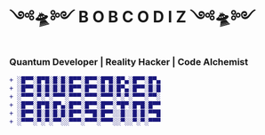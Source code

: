 # ༺🛸༻ B O B C O D I Z ༺🛸༻
### **Quantum Developer | Reality Hacker | Code Alchemist**

```diff
+ ░█▀▀░█▀█░█░█░█▀▀░█▀▀░█▀█░█▀▄░█▀▀░█▀▄
+ ░█▀▀░█░█░█░█░█▀▀░█▀▀░█░█░█▀▄░█▀▀░█░█
+ ░▀▀▀░▀░▀░▀▀▀░▀▀▀░▀▀▀░▀▀▀░▀░▀░▀▀▀░▀▀░
+ ░█▀▀░█▀█░█▀▄░█▀▀░█▀▀░█▀▀░▀█▀░█▀█░█▀▀
+ ░█▀▀░█░█░█░█░█▀▀░▀▀█░█▀▀░░█░░█░█░▀▀█
+ ░▀▀▀░▀░▀░▀▀░░▀▀▀░▀▀▀░▀▀▀░░▀░░▀░▀░▀▀▀
